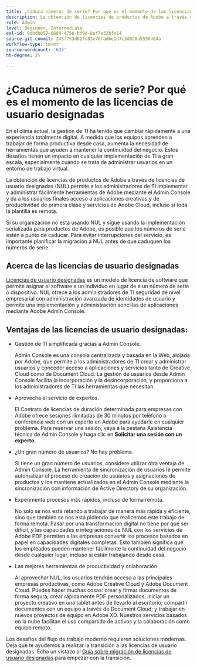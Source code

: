 ```yaml
---
title: ¿Caduca números de serie? Por qué es el momento de las licencias de usuario designadas
description: La obtención de licencias de productos de Adobe a través de licencias de usuario designadas (NUL) permite a los administradores de TI implementar y administrar fácilmente herramientas de Adobe mediante el Admin Console y da a los usuarios finales acceso a aplicaciones creativas y de productividad de primera clase y servicios de Adobe Cloud, incluso si toda la plantilla es remota
role: Admin
level: Beginner, Intermediate
exl-id: 9dbdb057-6684-4750-bf9d-8af7a32bfe14
source-git-commit: 245f753d62fe83e76fad6e1d7c3d820a5550464a
workflow-type: tm+mt
source-wordcount: '633'
ht-degree: 2%

---
```


# ¿Caduca números de serie? Por qué es el momento de las licencias de usuario designadas

En el clima actual, la gestión de TI ha tenido que cambiar rápidamente a una experiencia totalmente digital. A medida que los equipos aprenden a trabajar de forma productiva desde casa, aumenta la necesidad de herramientas que ayuden a mantener la continuidad del negocio. Estos desafíos tienen un impacto en cualquier implementación de TI a gran escala, especialmente cuando se trata de administrar usuarios en un entorno de trabajo virtual.

La obtención de licencias de productos de Adobe a través de licencias de usuario designadas (NUL) permite a los administradores de TI implementar y administrar fácilmente herramientas de Adobe mediante el Admin Console y da a los usuarios finales acceso a aplicaciones creativas y de productividad de primera clase y servicios de Adobe Cloud, incluso si toda la plantilla es remota.

Si su organización no está usando NUL y sigue usando la implementación serializada para productos de Adobe, es posible que los números de serie estén a punto de caducar. Para evitar interrupciones del servicio, es importante planificar la migración a NUL antes de que caduquen los números de serie.

## Acerca de las licencias de usuario designadas

[Licencias de usuario designadas](https://helpx.adobe.com/enterprise/using/licensing.html) es un modelo de licencia de software que permite asignar el software a un individuo en lugar de a un número de serie o dispositivo. NUL ofrece a los administradores de TI seguridad de nivel empresarial con administración avanzada de identidades de usuario y permite una implementación y administración sencillas de aplicaciones mediante Adobe Admin Console.

## Ventajas de las licencias de usuario designadas:

* Gestión de TI simplificada gracias a Admin Console.

  Admin Console es una consola centralizada y basada en la Web, alojada por Adobe, que permite a los administradores de TI crear y administrar usuarios y conceder acceso a aplicaciones y servicios tanto de Creative Cloud como de Document Cloud. La gestión de usuarios desde Admin Console facilita la incorporación y la desincorporación, y proporciona a los administradores de TI las herramientas que necesitan.

* Aprovecha el servicio de expertos.

  El Contrato de licencias de duración determinada para empresas con Adobe ofrece sesiones ilimitadas de 30 minutos por teléfono o conferencia web con un experto en Adobe para ayudarle en cualquier problema. Para reservar una sesión, vaya a la pestaña Asistencia técnica de Admin Console y haga clic en **Solicitar una sesión con un experto**.

* ¿Un gran número de usuarios? No hay problema.

  Si tiene un gran número de usuarios, considere utilizar otra ventaja de Admin Console. La herramienta de sincronización de usuarios le permite automatizar el proceso de creación de usuarios y asignaciones de productos y los mantiene actualizados en el Admin Console mediante la sincronización con información de Active Directory de su organización.

* Experimenta procesos más rápidos, incluso de forma remota.

  No solo se nos está retando a trabajar de manera más rápida y eficiente, sino que también se nos está pidiendo que realicemos este trabajo de forma remota. Pasar por una transformación digital no tiene por qué ser difícil, y las capacidades e integraciones de NUL con los servicios de Adobe PDF permiten a las empresas convertir los procesos basados en papel en capacidades digitales completas. Esto también significa que los empleados pueden mantener fácilmente la continuidad del negocio desde cualquier lugar, incluso si están trabajando desde casa.

* Las mejores herramientas de productividad y colaboración

  Al aprovechar NUL, los usuarios tendrán acceso a las principales empresas productivas, como Adobe Creative Cloud y Adobe Document Cloud. Puedes hacer muchas cosas: crear y firmar documentos de forma segura; crear rápidamente PDF personalizados; iniciar un proyecto creativo en una tablet antes de llevarlo al escritorio; compartir documentos con un equipo a través de Document Cloud; y trabajar en nuevos proyectos de equipo en Adobe XD. Nuestros servicios basados en la nube facilitan el uso compartido de activos y la colaboración como equipo remoto.

Los desafíos del flujo de trabajo moderno requieren soluciones modernas. Deja que te ayudemos a realizar la transición a las licencias de usuario designadas. Echa un vistazo al [Guía sobre migración de licencias de usuario designadas](https://offers.adobe.com/content/dam/offer-manager/en/na/marketing/CCE/Adobe_Named_User_Licensing_Migration_Guide.pdf) para empezar con la transición.
